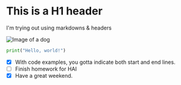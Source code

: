 # This is a H1 header
I'm trying out using markdowns & headers

![Image of a dog](https://upload.wikimedia.org/wikipedia/commons/b/bd/Golden_Retriever_Dukedestiny01_drvd.jpg)

``` python
print("Hello, world!")
```
- [x] With code examples, you gotta indicate both start and end lines.
- [ ] Finish homework for HAI
- [x] Have a great weekend.
